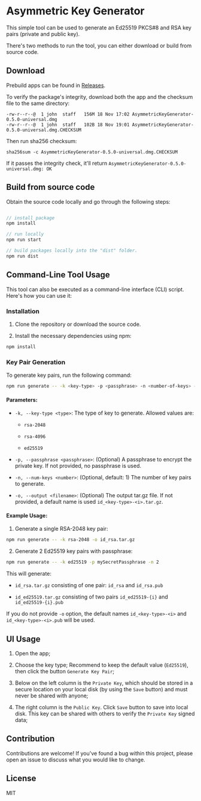



# Asymmetric Key Generator

This simple tool can be used to generate an Ed25519 PKCS#8 and RSA key pairs (private and public key).

There's two methods to run the tool, you can either download or build from source code.

## Download

Prebuild apps can be found in [Releases](https://github.com/binance/asymmetric-key-generator/releases).

To verify the package's integrity, download both the app and the checksum file to the same directory:

```shell
-rw-r--r--@  1 john  staff   156M 18 Nov 17:02 AsymmetricKeyGenerator-0.5.0-universal.dmg
-rw-r--r--@  1 john  staff   102B 18 Nov 19:01 AsymmetricKeyGenerator-0.5.0-universal.dmg.CHECKSUM
```

Then run sha256 checksum:

```shell
sha256sum -c AsymmetricKeyGenerator-0.5.0-universal.dmg.CHECKSUM
```

If it passes the integrity check, it'll return `AsymmetricKeyGenerator-0.5.0-universal.dmg: OK`

## Build from source code

Obtain the source code locally and go through the following steps:

```javascript

// install package
npm install

// run locally
npm run start

// build packages locally into the "dist" folder.
npm run dist

```

## Command-Line Tool Usage

This tool can also be executed as a command-line interface (CLI) script. Here's how you can use it:

### Installation

1. Clone the repository or download the source code.

2. Install the necessary dependencies using npm:

```bash
npm install
```

### Key Pair Generation

To generate key pairs, run the following command:

```bash
npm run generate -- -k <key-type> -p <passphrase> -n <number-of-keys> -o <output>
```

#### Parameters:

- `-k, --key-type <type>`: The type of key to generate. Allowed values are:

  - `rsa-2048`

  - `rsa-4096`

  - `ed25519`

- `-p, --passphrase <passphrase>`: (Optional) A passphrase to encrypt the private key. If not provided, no passphrase is used.

- `-n, --num-keys <number>`: (Optional, default: 1) The number of key pairs to generate.

- `-o, --output <filename>`: (Optional) The output tar.gz file. If not provided, a default name is used `id_<key-type>-<i>.tar.gz`.

#### Example Usage:

1. Generate a single RSA-2048 key pair:

```bash
npm run generate -- -k rsa-2048 -o id_rsa.tar.gz
```

2. Generate 2 Ed25519 key pairs with passphrase:

```bash
npm run generate -- -k ed25519 -p mySecretPassphrase -n 2
```

This will generate:

- `id_rsa.tar.gz` consisting of one pair: `id_rsa` and `id_rsa.pub`

- `id_ed25519.tar.gz` consisting of two pairs `id_ed25519-{i}` and `id_ed25519-{i}.pub`

If you do not provide `-o` option, the default names `id_<key-type>-<i>` and `id_<key-type>-<i>.pub` will be used.

## UI Usage

1. Open the app;

2. Choose the key type; Recommend to keep the default value (`Ed25519`), then click the button `Generate Key Pair`;

3. Below on the left column is the `Private Key`, which should be stored in a secure location on your local disk (by using the `Save` button) and must never be shared with anyone;

4. The right column is the `Public Key`. Click `Save` button to save into local disk. This key can be shared with others to verify the `Private Key` signed data;

## Contribution

Contributions are welcome!
If you've found a bug within this project, please open an issue to discuss what you would like to change.

## License

MIT
